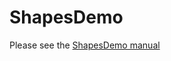 # ShapesDemo
Please see the [ShapesDemo manual](http://micro-xrce-dds.readthedocs.io/en/latest/shapes_demo.html)
